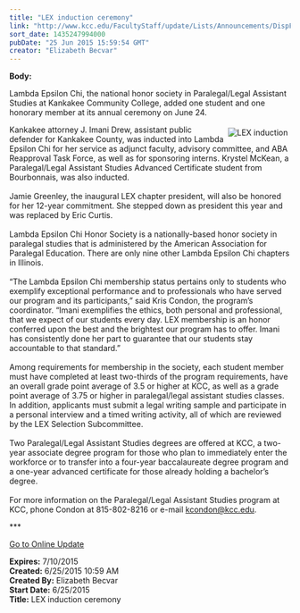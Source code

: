 ```yaml
---
title: "LEX induction ceremony"
link: "http://www.kcc.edu/FacultyStaff/update/Lists/Announcements/DispForm.aspx?ID=1958"
sort_date: 1435247994000
pubDate: "25 Jun 2015 15:59:54 GMT"
creator: "Elizabeth Becvar"
---
```


<div><b>Body:</b> <div class="ExternalClass552F4032B684437BA853A89FA5F46657"><p>​Lambda Epsilon Chi, the national honor society in Paralegal/Legal Assistant Studies at Kankakee Community College, added one student and one honorary member at its annual ceremony on June 24.</p>
<p><img alt="LEX induction" src="/FacultyStaff/update/PublishingImages/LEX_induction.jpg" style="vertical-align:auto;float:right;margin:5px" />Kankakee attorney J. Imani Drew, assistant public defender for Kankakee County, was inducted into Lambda Epsilon Chi for her service as adjunct faculty, advisory committee, and ABA Reapproval Task Force, as well as for sponsoring interns. Krystel McKean, a Paralegal/Legal Assistant Studies Advanced Certificate student from Bourbonnais, was also inducted.  <br /><br />Jamie Greenley, the inaugural LEX chapter president, will also be honored for her 12-year commitment. She stepped down as president this year and was replaced by Eric Curtis.<br /><br />Lambda Epsilon Chi Honor Society is a nationally-based honor society in paralegal studies that is administered by the American Association for Paralegal Education. There are only nine other Lambda Epsilon Chi chapters in Illinois.<br /><br />“The Lambda Epsilon Chi membership status pertains only to students who exemplify exceptional performance and to professionals who have served our program and its participants,” said Kris Condon, the program’s coordinator. “Imani exemplifies the ethics, both personal and professional, that we expect of our students every day. LEX membership is an honor conferred upon the best and the brightest our program has to offer. Imani has consistently done her part to guarantee that our students stay accountable to that standard.” <br /><br />Among requirements for membership in the society, each student member must have completed at least two-thirds of the program requirements, have an overall grade point average of 3.5 or higher at KCC, as well as a grade point average of 3.75 or higher in paralegal/legal assistant studies classes. In addition, applicants must submit a legal writing sample and participate in a personal interview and a timed writing activity, all of which are reviewed by the LEX Selection Subcommittee.<br /><br />Two Paralegal/Legal Assistant Studies degrees are offered at KCC, a two-year associate degree program for those who plan to immediately enter the workforce or to transfer into a four-year baccalaureate degree program and a one-year advanced certificate for those already holding a bachelor’s degree.<br /><br />For more information on the Paralegal/Legal Assistant Studies program at KCC, phone Condon at 815-802-8216 or e-mail <a href="mailto:kcondon@kcc.edu">kcondon@kcc.edu</a>.</p>
<p>***</p>
<p><a href="/FacultyStaff/update/Pages/dailyupdate.aspx">Go to Online Update</a><br /></p></div></div>
<div><b>Expires:</b> 7/10/2015</div>
<div><b>Created:</b> 6/25/2015 10:59 AM</div>
<div><b>Created By:</b> Elizabeth Becvar</div>
<div><b>Start Date:</b> 6/25/2015</div>
<div><b>Title:</b> LEX induction ceremony</div>
